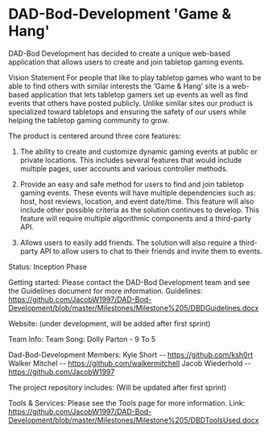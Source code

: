 # DAD-Bod-Development 'Game & Hang'
DAD-Bod Development has decided to create a unique web-based application that allows users to create and join tabletop gaming events.

Vision Statement
For people that like to play tabletop games who want to be able to find others with similar interests the ‘Game & Hang’
site is a web-based application that lets tabletop gamers set up events as well as find events that others have posted 
publicly. Unlike similar sites our product is specialized toward tabletops and ensuring the safety of our users while 
helping the tabletop gaming community to grow.

 The product is centered around three core features:
 1) The ability to create and customize dynamic gaming events at public or private locations. This includes several features that 
 would include multiple pages, user accounts and various controller methods. 

2) Provide an easy and safe method for users to find and join tabletop gaming events. These events will have multiple dependencies
such as: host, host reviews, location, and event date/time. This feature will also include other possible criteria as the solution
continues to develop. This feature will require multiple algorithmic components and a third-party API. 

3) Allows users to easily add friends. The solution will also require a third-party API to allow users to chat to their friends
and invite them to events. 

Status:
Inception Phase

Getting started:
Please contact the DAD-Bod Development team and see the Guidelines document for more information.
Guidelines: https://github.com/JacobW1997/DAD-Bod-Development/blob/master/Milestones/Milestone%205/DBDGuidelines.docx

Website:
(under development, will be added after first sprint)

Team Info:
Team Song: Dolly Parton - 9 To 5

Dad-Bod-Development Members:
Kyle Short -- https://github.com/ksh0rt
Walker Mitchel -- https://github.com/walkermitchell
Jacob Wiederhold -- https://github.com/JacobW1997

The project repository includes:
(Will be updated after first sprint)

Tools & Services:
Please see the Tools page for more information.
Link: https://github.com/JacobW1997/DAD-Bod-Development/blob/master/Milestones/Milestone%205/DBDToolsUsed.docx
